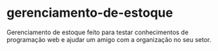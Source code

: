 # gerenciamento-de-estoque
Gerenciamento de estoque feito para testar conhecimentos de programação web e ajudar um amigo com a organização no seu setor.
